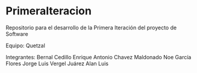 # PrimeraIteracion
Repositorio para el desarrollo de la Primera Iteración del proyecto de Software

Equipo:
  Quetzal

Integrantes:
  Bernal Cedillo Enrique Antonio
  Chavez Maldonado Noe
  García Flores Jorge Luis
  Vergel Juárez Alan Luis
